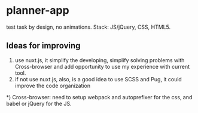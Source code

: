 # planner-app

test task by design, no animations. Stack: JS/jQuery, CSS, HTML5.

## Ideas for improving
1) use nuxt.js, it simplify the developing, simplify solving problems with Сross-browser and add opportunity to use my experience with current tool.
2) if not use nuxt.js, also, is a good idea to use SCSS and Pug, it could improve the code organization


*) Сross-browser: need to setup webpack and autoprefixer for the css, and babel or jQuery for the JS. 